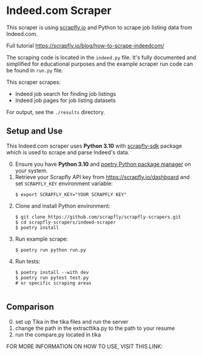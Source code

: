 # Indeed.com Scraper

This scraper is using [scrapfly.io](https://scrapfly.io/) and Python to scrape job listing data from Indeed.com. 

Full tutorial <https://scrapfly.io/blog/how-to-scrape-indeedcom/>

The scraping code is located in the `indeed.py` file. It's fully documented and simplified for educational purposes and the example scraper run code can be found in `run.py` file.

This scraper scrapes:
- Indeed job search for finding job listings
- Indeed job pages for job listing datasets

For output, see the `./results` directory.


## Setup and Use

This Indeed.com scraper uses __Python 3.10__ with [scrapfly-sdk](https://pypi.org/project/scrapfly-sdk/) package which is used to scrape and parse Indeed's data.

0. Ensure you have __Python 3.10__ and [poetry Python package manager](https://python-poetry.org/docs/#installation) on your system.
1. Retrieve your Scrapfly API key from <https://scrapfly.io/dashboard> and set `SCRAPFLY_KEY` environment variable:
    ```shell
    $ export SCRAPFLY_KEY="YOUR SCRAPFLY KEY"
    ```
2. Clone and install Python environment:
    ```shell
    $ git clone https://github.com/scrapfly/scrapfly-scrapers.git
    $ cd scrapfly-scrapers/indeed-scraper
    $ poetry install
    ```
3. Run example scrape:
    ```shell
    $ poetry run python run.py
    ```
4. Run tests:
    ```shell
    $ poetry install --with dev
    $ poetry run pytest test.py
    # or specific scraping areas


## Comparison
0. set up Tika in the tika files and run the server
1. change the path in the extracttika.py to the path to your resume
2. run the compare.py located in tika


FOR MORE INFORMATION ON HOW TO USE, VISIT THIS LINK: 

